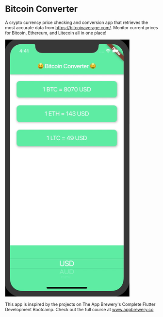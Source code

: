# Bitcoin Converter
A crypto currency price checking and conversion app that retrieves the most accurate data from https://bitcoinaverage.com/. Monitor current prices for Bitcoin, Ethereum, and Litecoin all in one place!

![](Bitcoin-Converter-Demo.gif)

This app is inspired by the projects on The App Brewery's Complete Flutter Development Bootcamp. Check out the full course at www.appbrewery.co
